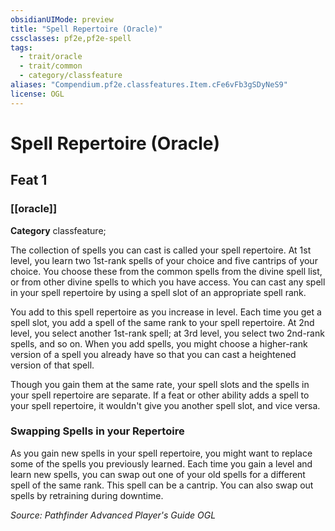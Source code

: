 ```yaml
---
obsidianUIMode: preview
title: "Spell Repertoire (Oracle)"
cssclasses: pf2e,pf2e-spell
tags:
  - trait/oracle
  - trait/common
  - category/classfeature
aliases: "Compendium.pf2e.classfeatures.Item.cFe6vFb3gSDyNeS9"
license: OGL
---
```

# Spell Repertoire (Oracle)
## Feat 1
### [[oracle]]

**Category** classfeature; 




The collection of spells you can cast is called your spell repertoire. At 1st level, you learn two 1st-rank spells of your choice and five cantrips of your choice. You choose these from the common spells from the divine spell list, or from other divine spells to which you have access. You can cast any spell in your spell repertoire by using a spell slot of an appropriate spell rank.

You add to this spell repertoire as you increase in level. Each time you get a spell slot, you add a spell of the same rank to your spell repertoire. At 2nd level, you select another 1st-rank spell; at 3rd level, you select two 2nd-rank spells, and so on. When you add spells, you might choose a higher-rank version of a spell you already have so that you can cast a heightened version of that spell.

Though you gain them at the same rate, your spell slots and the spells in your spell repertoire are separate. If a feat or other ability adds a spell to your spell repertoire, it wouldn't give you another spell slot, and vice versa.

### **Swapping Spells in your Repertoire**

As you gain new spells in your spell repertoire, you might want to replace some of the spells you previously learned. Each time you gain a level and learn new spells, you can swap out one of your old spells for a different spell of the same rank. This spell can be a cantrip. You can also swap out spells by retraining during downtime.

*Source: Pathfinder Advanced Player's Guide*
*OGL*